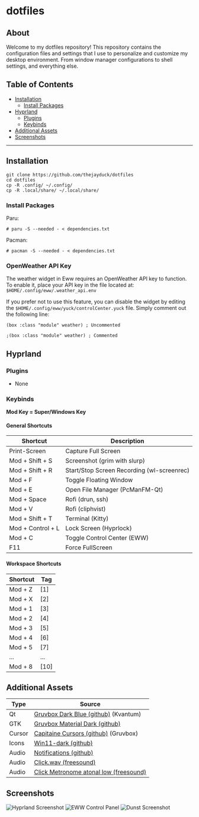 # dotfiles

## About

Welcome to my dotfiles repository! This repository contains the configuration files and settings that I use to personalize and customize my desktop environment. From window manager configurations to shell settings, and everything else.

## Table of Contents

- [Installation](#installation)
  - [Install Packages](#install-packages)
- [Hyprland](#hyprland)
  - [Plugins](#plugins)
  - [Keybinds](#keybinds)
- [Additional Assets](#additional-assets)
- [Screenshots](#screenshots)

---

## Installation

```
git clone https://github.com/thejayduck/dotfiles
cd dotfiles
cp -R .config/ ~/.config/
cp -R .local/share/ ~/.local/share/
```

### Install Packages

Paru:

`# paru -S --needed - < dependencies.txt`

Pacman:

`# pacman -S --needed - < dependencies.txt`

### OpenWeather API Key

The weather widget in Eww requires an OpenWeather API key to function. To enable it, place your API key in the file located at: `$HOME/.config/eww/.weather_api.env`

If you prefer not to use this feature, you can disable the widget by editing the `$HOME/.config/eww/yuck/controlCenter.yuck` file. Simply comment out the following line:

```
(box :class "module" weather) ; Uncommented

;(box :class "module" weather) ; Commented
```

## Hyprland

### Plugins

- None

### Keybinds

**Mod Key = Super/Windows Key**

#### General Shortcuts

| Shortcut          | Description                                |
| ----------------- | ------------------------------------------ |
| Print-Screen      | Capture Full Screen                        |
| Mod + Shift + S   | Screenshot (grim with slurp)               |
| Mod + Shift + R   | Start/Stop Screen Recording (wl-screenrec) |
| Mod + F           | Toggle Floating Window                     |
| Mod + E           | Open File Manager (PcManFM-Qt)             |
| Mod + Space       | Rofi (drun, ssh)                           |
| Mod + V           | Rofi (cliphvist)                           |
| Mod + Shift + T   | Terminal (Kitty)                           |
| Mod + Control + L | Lock Screen (Hyprlock)                     |
| Mod + C           | Toggle Control Center (EWW)                |
| F11               | Force FullScreen                           |

#### Workspace Shortcuts

| Shortcut | Tag  |
| -------- | ---- |
| Mod + Z  | [1]  |
| Mod + X  | [2]  |
| Mod + 1  | [3]  |
| Mod + 2  | [4]  |
| Mod + 3  | [5]  |
| Mod + 4  | [6]  |
| Mod + 5  | [7]  |
| ...      | ...  |
| Mod + 8  | [10] |

## Additional Assets

| Type   | Source                                                                                             |
| ------ | -------------------------------------------------------------------------------------------------- |
| Qt     | [Gruvbox Dark Blue (github)](https://github.com/sachnr/gruvbox-kvantum-themes) (Kvantum)           |
| GTK    | [Gruvbox Material Dark (github)](https://github.com/TheGreatMcPain/gruvbox-material-gtk)           |
| Cursor | [Capitaine Cursors (github)](https://github.com/sainnhe/capitaine-cursors) (Gruvbox)               |
| Icons  | [Win11-dark (github)](https://github.com/yeyushengfan258/Win11-icon-theme)                         |
| Audio  | [Notifications (github)](https://github.com/akx/Notifications)                                     |
| Audio  | [Click.wav (freesound)](https://freesound.org/people/kwahmah_02/sounds/256116/)                    |
| Audio  | [Click Metronome atonal low (freesound)](https://freesound.org/people/lennartgreen/sounds/566887/) |

## Screenshots

![Hyprland Screenshot](https://i.imgur.com/3Dq3doI.png)
![EWW Control Panel](https://i.imgur.com/WSUncj3.png)
![Dunst Screenshot](https://i.imgur.com/NS4cWwX.png)
